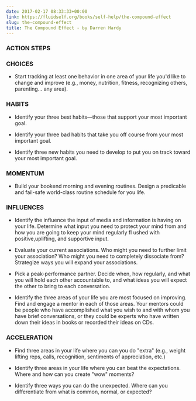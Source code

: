 ```yaml
---
date: 2017-02-17 08:33:33+00:00
link: https://fluidself.org/books/self-help/the-compound-effect
slug: the-compound-effect
title: The Compound Effect - by Darren Hardy
---
```


### ACTION STEPS

### CHOICES

- Start tracking at least one behavior in one area of your life you'd like to change and improve (e.g., money, nutrition, fitness, recognizing others, parenting… any area).

### HABITS

- Identify your three best habits—those that support your most important goal.

- Identify your three bad habits that take you off course from your most important goal.

- Identify three new habits you need to develop to put you on track toward your most important goal.

### MOMENTUM

- Build your bookend morning and evening routines. Design a predicable and fail-safe world-class routine schedule for you life.

### INFLUENCES

- Identify the influence the input of media and information is having on your life. Determine what input you need to protect your mind from and how you are going to keep your mind regularly fl ushed with positive,uplifting, and supportive input.

- Evaluate your current associations. Who might you need to further limit your association? Who might you need to completely dissociate from? Strategize ways you will expand your associations.

- Pick a peak-performance partner. Decide when, how regularly, and what you will hold each other accountable to, and what ideas you will expect the other to bring to each conversation.

- Identify the three areas of your life you are most focused on improving. Find and engage a mentor in each of those areas. Your mentors could be people who have accomplished what you wish to and with whom you have brief conversations, or they could be experts who have written down their ideas in books or recorded their ideas on CDs.

### ACCELERATION

- Find three areas in your life where you can you do "extra" (e.g., weight lifting reps, calls, recognition, sentiments of appreciation, etc.)

- Identify three areas in your life where you can beat the expectations. Where and how can you create "wow" moments?

- Identify three ways you can do the unexpected. Where can you differentiate from what is common, normal, or expected?
